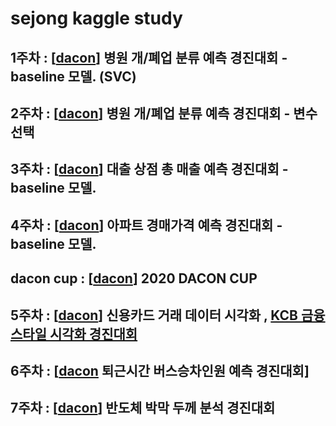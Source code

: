 # sejong kaggle study

## 1주차 : [[dacon](https://dacon.io/competitions/official/9565/overview/)] 병원 개/폐업 분류 예측 경진대회 - baseline 모델. (SVC)

## 2주차 : [[dacon](https://dacon.io/competitions/official/9565/overview/)] 병원 개/폐업 분류 예측 경진대회 - 변수 선택

## 3주차 : [[dacon](https://dacon.io/competitions/official/136/overview/)] 대출 상점 총 매출 예측 경진대회 - baseline 모델.

## 4주차 : [[dacon](https://dacon.io/competitions/official/17801/overview/)] 아파트 경매가격 예측 경진대회 - baseline 모델.

## dacon cup : [[dacon](https://dacon.io/competitions/official/235683/overview/)] 2020 DACON CUP

## 5주차 : [[dacon](https://dacon.io/competitions/official/42473/overview/)] 신용카드 거래 데이터 시각화 , [KCB 금융스타일 시각화 경진대회](https://dacon.io/competitions/official/82407/overview/)

## 6주차 : [[dacon](https://dacon.io/competitions/official/229255/overview/) 퇴근시간 버스승차인원 예측 경진대회]

## 7주차 : [[dacon](https://dacon.io/competitions/official/235554/overview/)] 반도체 박막 두께 분석 경진대회